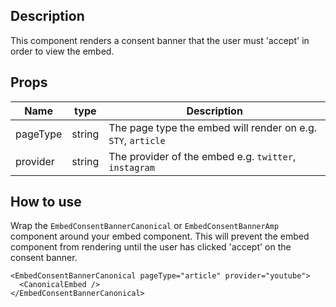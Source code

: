## Description

This component renders a consent banner that the user must 'accept' in order to view the embed.

## Props

| Name     | type   | Description                                                  |
| -------- | ------ | ------------------------------------------------------------ |
| pageType | string | The page type the embed will render on e.g. `STY`, `article` |
| provider | string | The provider of the embed e.g. `twitter`, `instagram`        |

## How to use

Wrap the `EmbedConsentBannerCanonical` or `EmbedConsentBannerAmp` component around your embed component. This will prevent the embed component from rendering until the user has clicked 'accept' on the consent banner.

```tsx
<EmbedConsentBannerCanonical pageType="article" provider="youtube">
  <CanonicalEmbed />
</EmbedConsentBannerCanonical>
```

